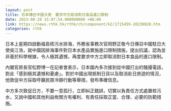```yaml
---
layout: post
title: 日本傳召中國大使　要求中方取消對日食品進口限制
date: 2023-08-28 15:07:54.000000000 +08:00
link: https://news.rthk.hk/rthk/ch/component/k2/1715459-20230828.htm
categories: rthk
---
```


日本上星期四啟動福島核污水排海，外務省事務次官岡野正敬今日傳召中國駐日大使吳江浩，就中國因排海事件對日本水產品實施進口限制措施，提出抗議，認為並非基於科學根據，令人極其遺憾，再度要求中方立即取消對日本食品的進口限制。

內閣官房長官松野博一在記者會表示，日本國內多次接到從中國打出的騷擾電話，對此「感到極其遺憾和憂慮」。對於中國出現抵制日貨以及取消赴日旅遊的情況，他敦促中方採取呼籲民眾冷靜行動等舉措，發布準確信息。

中方多次敦促日方，不要一意孤行，立即糾正錯誤，切實以負責任方式處置核污水，又說中國和其他利益攸關方有權利、有責任採取正當、合理、必要的防範措施。
